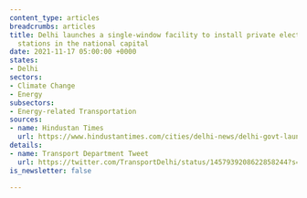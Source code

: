 ```yaml
---
content_type: articles
breadcrumbs: articles
title: Delhi launches a single-window facility to install private electric vehicle
  stations in the national capital
date: 2021-11-17 05:00:00 +0000
states:
- Delhi
sectors:
- Climate Change
- Energy
subsectors:
- Energy-related Transportation
sources:
- name: Hindustan Times
  url: https://www.hindustantimes.com/cities/delhi-news/delhi-govt-launches-single-window-clearance-subsidy-for-two-wheeler-ev-charging-points-101636396741997.html
details:
- name: Transport Department Tweet
  url: https://twitter.com/TransportDelhi/status/1457939208622858244?s=20\\
is_newsletter: false

---
```

